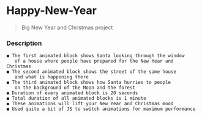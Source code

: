 # Happy-New-Year

> Big New Year and Christmas project

### Description

    ◼️ The first animated block shows Santa looking through the window 
       of a house where people have prepared for the New Year and Christmas
    ◼️ The second animated block shows the street of the same house 
       and what is happening there
    ◼️ The third animated block shows how Santa hurries to people 
       on the background of the Moon and the forest
    ◼️ Duration of every animated block is 20 seconds
    ◼️ Total duration of all animated blocks is 1 minute
    ◼️ These animations will lift your New Year and Christmas mood
    ◼️ Used quite a bit of JS to switch animations for maximum performance
